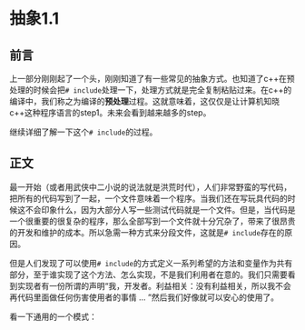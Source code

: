 # 抽象1.1

## 前言

上一部分刚刚起了一个头，刚刚知道了有一些常见的抽象方式。也知道了c++在预处理的时候会把`# include`处理一下，处理方式就是完全复制粘贴过来。在c++的编译中，我们称之为编译的**预处理**过程。这就意味着，这仅仅是让计算机知晓c++这种程序语言的step1。未来会看到越来越多的step。

继续详细了解一下这个`# include`的过程。

## 正文

最一开始（或者用武侠中二小说的说法就是洪荒时代），人们非常野蛮的写代码，把所有的代码写到了一起，一个文件意味着一个程序。当我们还在写玩具代码的时候这不会印象什么，因为大部分人写一些测试代码就是一个文件。但是，当代码是一个很重要的很复杂的程序，那么全部写到一个文件就十分冗杂了，带来了很昂贵的开发和维护的成本。所以急需一种方式来分段文件，这就是`# include`存在的原因。

但是人们发现了可以使用`# include`的方式定义一系列希望的方法和变量作为共有部分，至于谁实现了这个方法、怎么实现，不是我们利用者在意的。我们只需要看到实现者有一份所谓的声明“我，开发者。利益相关：没有利益相关，所以我不会再代码里面做任何伤害使用者的事情 ... ”然后我们好像就可以安心的使用了。

看一下通用的一个模式：
